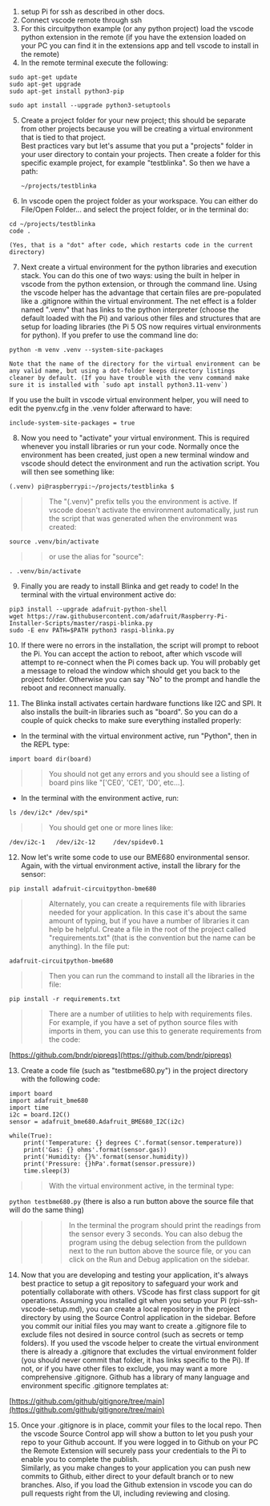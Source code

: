 1. setup Pi for ssh as described in other docs.
2. Connect vscode remote through ssh
3. For this circuitpython example (or any python project) load the vscode python extension in the remote (if you have the extension loaded on your PC you can find it in the extensions app and tell vscode to install in the remote)
4. In the remote terminal execute the following:
```
sudo apt-get update
sudo apt-get upgrade
sudo apt-get install python3-pip

sudo apt install --upgrade python3-setuptools
```

5. Create a project folder for your new project; this should be separate from other projects
because you will be creating a virtual environment that is tied to that project.  
Best practices vary but let's assume that you put a "projects" folder in your user directory
to contain your projects.  Then create a folder for this specific example project, 
for example "testblinka".  So then we have a path:  

    `~/projects/testblinka`

6. In vscode open the project folder as your workspace.  You can either do File/Open Folder... and select the 
project folder, or in the terminal do:  
```
cd ~/projects/testblinka
code .
```  
    (Yes, that is a "dot" after code, which restarts code in the current directory)

7. Next create a virtual environment for the python libraries and execution stack.
You can do this one of two ways: using the built in helper in vscode from the python extension,
or through the command line.  Using the vscode helper has the advantage that certain files
are pre-populated like a .gitignore within the virtual environment.  The net effect is a folder
named ".venv" that has links to the python interpreter (choose the default loaded with the Pi) and 
various other files and structures that are setup for loading libraries (the Pi 5 OS now requires virtual environments for python).
If you prefer to use the command line do:  

`python -m venv .venv --system-site-packages`  
  
    Note that the name of the directory for the virtual environment can be any valid name, but using a dot-folder keeps directory listings cleaner by default. (If you have trouble with the venv command make sure it is installed with `sudo apt install python3.11-venv`)  
If you use the built in vscode virtual environment helper, you will need to edit the 
pyenv.cfg in the .venv folder afterward to have:

`include-system-site-packages = true`

8. Now you need to "activate" your virtual environment.  This is required whenever you 
install libraries or run your code.  Normally once the environment has been created, just 
open a new terminal window and vscode should detect the environment and run the activation script.
You will then see something like:

`(.venv) pi@raspberrypi:~/projects/testblinka $`

>>The "(.venv)" prefix tells you the environment is active.  If vscode doesn't activate the environment
automatically, just run the script that was generated when the environment was created:

`source .venv/bin/activate`

>>or use the alias for "source":

`. .venv/bin/activate`

9. Finally you are ready to install Blinka and get ready to code!
In the terminal with the virtual environment active do:

```
pip3 install --upgrade adafruit-python-shell
wget https://raw.githubusercontent.com/adafruit/Raspberry-Pi-Installer-Scripts/master/raspi-blinka.py
sudo -E env PATH=$PATH python3 raspi-blinka.py
```

10. If there were no errors in the installation, the script will prompt to reboot the Pi. You can accept the 
action to reboot, after which vscode will attempt to re-connect when the Pi comes back up.  You will probably 
get a message to reload the window which should get you back to the project folder.  Otherwise you can say "No" 
to the prompt and handle the reboot and reconnect manually.

11.  The Blinka install activates certain hardware functions like I2C and SPI.  It also installs the built-in 
libraries such as "board".  So you can do a couple of quick checks to make sure everything installed properly:
* In the terminal with the virtual environment active, run "Python", then in the REPL type:

`import board
dir(board)`

>>You should not get any errors and you should see a listing of board pins like "['CE0', 'CE1', 'D0', etc...].
* In the terminal with the environment active, run:

`ls /dev/i2c* /dev/spi*`

>>You should get one or more lines like:

`/dev/i2c-1   /dev/i2c-12     /dev/spidev0.1`

12. Now let's write some code to use our BME680 environmental sensor.  Again, with the virtual environment active, 
install the library for the sensor:

`pip install adafruit-circuitpython-bme680`

>>Alternately, you can create a requirements file with libraries needed for your application.  In this case it's about 
the same amount of typing, but if you have a number of libraries it can help be helpful.  Create a file in the 
root of the project called "requirements.txt" (that is the convention but the name can be anything).  In the file put:

`adafruit-circuitpython-bme680`

>>Then you can run the command to install all the libraries in the file:

`pip install -r requirements.txt`

>>There are a number of utilities to help with requirements files. For example, if you have a set of 
python source files with imports in them, you can use this to generate requirements from the code:

[https://github.com/bndr/pipreqs](https://github.com/bndr/pipreqs)

13. Create a code file (such as "testbme680.py") in the project directory with the following code:

```
import board
import adafruit_bme680
import time
i2c = board.I2C()
sensor = adafruit_bme680.Adafruit_BME680_I2C(i2c)

while(True):
    print('Temperature: {} degrees C'.format(sensor.temperature))
    print('Gas: {} ohms'.format(sensor.gas))
    print('Humidity: {}%'.format(sensor.humidity))
    print('Pressure: {}hPa'.format(sensor.pressure))
    time.sleep(3)
```
>>With the virtual environment active, in the terminal type:

`python testbme680.py`  (there is also a run button above the source file that will do the same thing)

>>>In the terminal the program should print the readings from the sensor every 3 seconds.  You can also debug the 
program using the debug selection from the pulldown next to the run button above the source file, or you can click 
on the Run and Debug application on the sidebar.

14.  Now that you are developing and testing your application, it's always best practice to setup a git repository 
to safeguard your work and potentially collaborate with others.  VScode has first class support for git operations. 
Assuming you installed git when you setup your Pi (rpi-ssh-vscode-setup.md), you can create a local repository in 
the project directory by using the Source Control application in the sidebar.  Before you commit our initial files 
you may want to create a .gitignore file to exclude files not desired in source control (such as secrets or temp folders). 
If you used the vscode helper to create the virtual environment there is already a .gitignore that excludes the 
virtual environment folder (you should never commit that folder, it has links specific to the Pi).  If not, or if 
you have other files to exclude, you may want a more comprehensive .gitignore.  Github has a library of many 
language and environment specific .gitignore templates at:

[https://github.com/github/gitignore/tree/main](https://github.com/github/gitignore/tree/main)

15.  Once your .gitignore is in place, commit your files to the local repo.  Then the vscode Source Control app will 
show a button to let you push your repo to your Github account.  If you were logged in to Github on your PC 
the Remote Extension will securely pass your credentials to the Pi to enable you to complete the publish.  
Similarly, as you make changes to your application you can push new commits to Github, either direct to your 
default branch or to new branches.  Also, if you load the Github extension in vscode you can do pull requests 
right from the UI, including reviewing and closing.


